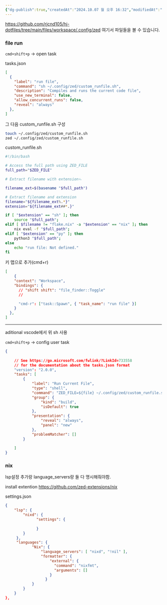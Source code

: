 ```yaml
---
{"dg-publish":true,"createdAt":"2024.10.07 월 오후 16:32","modifiedAt":"2025.01.10 금 오후 13:00","tags":["nix","sh"],"permalink":"/Editor/zed config/","dgPassFrontmatter":true}
---
```



https://github.com/rjcnd105/hj-dotfiles/tree/main/files/workspace/.config/zed
여기서 파일들을 볼 수 있습니다.

### file run

`cmd+shift+p` -> open task

tasks.json
```json
[
  {
    "label": "run file",
    "command": "sh ~/.config/zed/custom_runfile.sh",
    "description": "Compiles and runs the current code file",
    "use_new_terminal": false,
    "allow_concurrent_runs": false,
    "reveal": "always"
  },
]
```

그 다음 custom_runfile.sh 구성
```sh
touch ~/.config/zed/custom_runfile.sh
zed ~/.config/zed/custom_runfile.sh
```

custom_runfile.sh
```sh
#!/bin/bash

# Access the full path using ZED_FILE
full_path="$ZED_FILE"

# Extract filename with extensionㄴ

filename_ext=$(basename "$full_path")

# Extract filename and extension
filename="${filename_ext%.*}"
extension="${filename_ext##*.}"

if [ "$extension" == "sh" ]; then
    source "$full_path";
elif [ $filename != "flake.nix" -a "$extension" == "nix" ]; then
    nix eval -f "$full_path";
elif [ "$extension" == "py" ]; then
    python3 "$full_path";
else
    echo "run file: Not defined."
fi

```

키 맵으로 추가(cmd+r)
```json
[ 
	{
    "context": "Workspace",
    "bindings": {
      // "shift shift": "file_finder::Toggle"
      //

      "cmd-r": ["task::Spawn", { "task_name": "run file" }]
    }
  },
]
```

---

aditional
vscode에서 위 sh 사용

`cmd+shift+p` -> config user task
```json
{
	
	// See https://go.microsoft.com/fwlink/?LinkId=733558
	// for the documentation about the tasks.json format
	"version": "2.0.0",
	"tasks": [
		{
			"label": "Run Current File",
			"type": "shell",
			"command": "ZED_FILE=${file} ~/.config/zed/custom_runfile.sh",
			"group": {
				"kind": "build",
				"isDefault": true
			},
			"presentation": {
				"reveal": "always",
				"panel": "new"
			},
			"problemMatcher": []
		}
		
	]
}
```

### nix

lsp설정 추가랑 language_servers랑 둘 다 명시해줘야함.

install extention
https://github.com/zed-extensions/nix

settings.json
``` json
{
	"lsp": {
	    "nixd": {
		      "settings": {
		        
		      }
	    }
	 },
	 "languages": {
			"Nix": {
				"language_servers": [ "nixd", "!nil" ],
				"formatter": {
			        "external": {
			          "command": "nixfmt",
			          "arguments": []
			        }
			      }
			}
		}
	}
},
```
